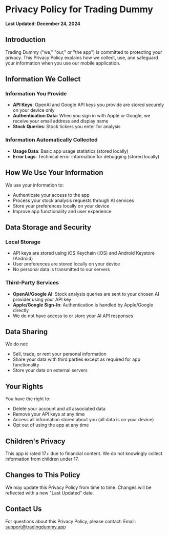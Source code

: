 # Privacy Policy for Trading Dummy

**Last Updated: December 24, 2024**

## Introduction

Trading Dummy ("we," "our," or "the app") is committed to protecting your privacy. This Privacy Policy explains how we collect, use, and safeguard your information when you use our mobile application.

## Information We Collect

### Information You Provide
- **API Keys**: OpenAI and Google API keys you provide are stored securely on your device only
- **Authentication Data**: When you sign in with Apple or Google, we receive your email address and display name
- **Stock Queries**: Stock tickers you enter for analysis

### Information Automatically Collected
- **Usage Data**: Basic app usage statistics (stored locally)
- **Error Logs**: Technical error information for debugging (stored locally)

## How We Use Your Information

We use your information to:
- Authenticate your access to the app
- Process your stock analysis requests through AI services
- Store your preferences locally on your device
- Improve app functionality and user experience

## Data Storage and Security

### Local Storage
- API keys are stored using iOS Keychain (iOS) and Android Keystore (Android)
- User preferences are stored locally on your device
- No personal data is transmitted to our servers

### Third-Party Services
- **OpenAI/Google AI**: Stock analysis queries are sent to your chosen AI provider using your API key
- **Apple/Google Sign-In**: Authentication is handled by Apple/Google directly
- We do not have access to or store your AI API responses

## Data Sharing

We do not:
- Sell, trade, or rent your personal information
- Share your data with third parties except as required for app functionality
- Store your data on external servers

## Your Rights

You have the right to:
- Delete your account and all associated data
- Remove your API keys at any time
- Access all information stored about you (all data is on your device)
- Opt out of using the app at any time

## Children's Privacy

This app is rated 17+ due to financial content. We do not knowingly collect information from children under 17.

## Changes to This Policy

We may update this Privacy Policy from time to time. Changes will be reflected with a new "Last Updated" date.

## Contact Us

For questions about this Privacy Policy, please contact:
Email: support@tradingdummy.app